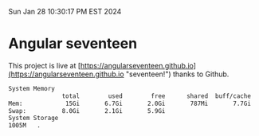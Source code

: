 Sun Jan 28 10:30:17 PM EST 2024

# Angular seventeen


This project is live at [https://angularseventeen.github.io](https://angularseventeen.github.io "seventeen!") thanks to Github.

```bash
System Memory
               total        used        free      shared  buff/cache   available
Mem:            15Gi       6.7Gi       2.0Gi       787Mi       7.7Gi       8.6Gi
Swap:          8.0Gi       2.1Gi       5.9Gi
System Storage
1005M	.
